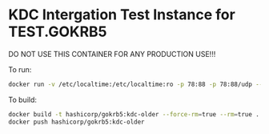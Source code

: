 # KDC Intergation Test Instance for TEST.GOKRB5

DO NOT USE THIS CONTAINER FOR ANY PRODUCTION USE!!!

To run:
```bash
docker run -v /etc/localtime:/etc/localtime:ro -p 78:88 -p 78:88/udp --rm --name gokrb5-kdc-older hashicorp/gokrb5:kdc-older &
```

To build:
```bash
docker build -t hashicorp/gokrb5:kdc-older --force-rm=true --rm=true .
docker push hashicorp/gokrb5:kdc-older
```